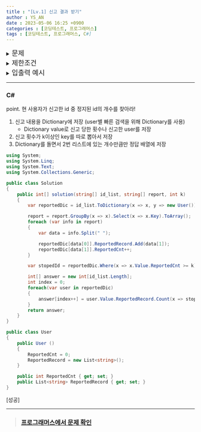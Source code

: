 ```yaml
---
title : "[Lv.1] 신고 결과 받기"
author : YS_AN
date : 2023-05-06 16:25 +0900
categories : [코딩테스트, 프로그래머스]
tags : [코딩테스트, 프로그래머스, C#]
---
```


<details>
  <summary><font size= "4">문제</font></summary>
    
  신입사원 무지는 게시판 불량 이용자를 신고하고 처리 결과를 메일로 발송하는 시스템을 개발하려 합니다. 무지가 개발하려는 시스템은 다음과 같습니다.<br>
  <ul>
        <li> 각 유저는 한 번에 한 명의 유저를 신고할 수 있습니다.</li>
        <li> 신고 횟수에 제한은 없습니다. → 서로 다른 유저를 계속해서 신고할 수 있습니다. </li>
        <li> 한 유저를 여러 번 신고할 수도 있지만, 동일한 유저에 대한 신고 횟수는 1회로 처리됩니다. </li>
        <li> k번 이상 신고된 유저는 게시판 이용이 정지되며, 해당 유저를 신고한 모든 유저에게 정지 사실을 메일로 발송합니다. </li>
        <li> 유저가 신고한 모든 내용을 취합하여 마지막에 한꺼번에 게시판 이용 정지를 시키면서 정지 메일을 발송합니다. </li>
    </ul>
    <br>
    다음은 전체 유저 목록이 ["muzi", "frodo", "apeach", "neo"]이고, k = 2(즉, 2번 이상 신고당하면 이용 정지)인 경우의 예시입니다. 
     <table>
        <th>유저 ID</th>
	    <th>유저가 신고한 ID</th>
        <th>설명</th>
        <tr>
            <td>"muzi"</td>
            <td>"frodo"</td>
            <td>"muzi"가 "frodo"를 신고했습니다.</td>
        </tr>    
        <tr>
            <td>"apeach"</td>
            <td>"frodo"</td>
            <td>"apeach"가 "frodo"를 신고했습니다.</td>
        </tr> 
        <tr>
            <td>"frodo"</td>
            <td>"neo"</td>
            <td>"frodo"가 "neo"를 신고했습니다.</td>
        </tr>  
        <tr>
            <td>"muzi"</td>
            <td>"neo"</td>
            <td>"muzi"가 "neo"를 신고했습니다.</td>
        </tr>  
        <tr>
            <td>"apeach"</td>
            <td>"muzi"</td>
            <td>"apeach"가 "muzi"를 신고했습니다.</td>
        </tr>   
    </table>
    <br>
    각 유저별로 신고당한 횟수는 다음과 같습니다. 
    <table>
        <th>유저 ID</th>
        <th>신고당한 횟수</th>
        <tr>
            <td>"muzi"</td>
            <td>1</td>
        </tr>   
        <tr>
            <td>"frodo"</td>
            <td>2</td>
        </tr>   
        <tr>
            <td>"apeach"</td>
            <td>0</td>
        </tr>   
        <tr>
            <td>"neo"</td>
            <td>2</td>
        </tr>   
    </table>
    <br>
    위 예시에서는 2번 이상 신고당한 "frodo"와 "neo"의 게시판 이용이 정지됩니다. 이때, 각 유저별로 신고한 아이디와 정지된 아이디를 정리하면 다음과 같습니다.
    <table>
        <th>유저 ID</th>
	      <th>유저가 신고한 ID</th>
        <th>정지된 ID</th>
        <tr>
            <td>"muzi"</td>
            <td>["frodo", "neo"]</td>
            <td>["frodo", "neo"]</td>
        </tr>   
        <tr>
            <td>"frodo"</td>
            <td>["neo"]</td>
            <td>["neo"]</td>
        </tr> 
        <tr>
            <td>"apeach"</td>
            <td>["muzi", "frodo"]</td>
            <td>["frodo"]</td>
        </tr> 
        <tr>
            <td>"neo"</td>
            <td>없음</td>
            <td>없음</td>
        </tr> 
    </table>
    따라서 "muzi"는 처리 결과 메일을 2회, "frodo"와 "apeach"는 각각 처리 결과 메일을 1회 받게 됩니다. <br><br>
    이용자의 ID가 담긴 문자열 배열 id_list, 각 이용자가 신고한 이용자의 ID 정보가 담긴 문자열 배열 report, 정지 기준이 되는 신고 횟수 k가 매개변수로 주어질 때, 각 유저별로 처리 결과 메일을 받은 횟수를 배열에 담아 return 하도록 solution 함수를 완성해주세요 <br><br>

</details>
    
<details> 
    <summary><font size= "4">제한조건</font></summary>

    * 2 ≤ id_list의 길이 ≤ 1,000 <br>
    <ul>
      <li> 1 ≤ id_list의 원소 길이 ≤ 10 </li>
      <li> id_list의 원소는 이용자의 id를 나타내는 문자열이며 알파벳 소문자로만 이루어져 있습니다. </li>
      <li> id_list에는 같은 아이디가 중복해서 들어있지 않습니다. </li>
    </ul>
  
    * 1 ≤ report의 길이 ≤ 200,000
    <ul>
        <li> 3 ≤ report의 원소 길이 ≤ 21 </li>
        <li> report의 원소는 "이용자id 신고한id"형태의 문자열입니다. </li>
        <li> 예를 들어 "muzi frodo"의 경우 "muzi"가 "frodo"를 신고했다는 의미입니다. </li>
        <li> id는 알파벳 소문자로만 이루어져 있습니다. </li>
        <li> 이용자id와 신고한id는 공백(스페이스)하나로 구분되어 있습니다. </li>
        <li> 자기 자신을 신고하는 경우는 없습니다. </li>
    </ul>
    
    * 1 ≤ k ≤ 200, k는 자연수입니다. <br>
  
    * return 하는 배열은 id_list에 담긴 id 순서대로 각 유저가 받은 결과 메일 수를 담으면 됩니다. <br>
    <br>

</details>

<details>
  <summary><font size= "4">입출력 예시</font></summary>

    <table>
        <th>id_list</th>
	      <th>report</th>
        <th>k</th>
        <th>result</th>
        <tr>
            <td>["muzi", "frodo", "apeach", "neo"]</td>
            <td>["muzi frodo","apeach frodo","frodo neo","muzi neo","apeach muzi"]</td>
            <td>2</td>
            <td>[2,1,1,0]</td>
        </tr>    
         <tr>
            <td>["con", "ryan"]</td>
            <td>["ryan con", "ryan con", "ryan con", "ryan con"]</td>
            <td>3</td>
            <td>[0,0]</td>
        </tr>    
    </table>

</details>

---
### C#

point. 현 사용자가 신고한 id 중 정지된 id의 개수를 찾아라!

1. 신고 내용을 Dictionary에 저장 (user별 빠른 검색을 위해 Dictionary를 사용)
    - Dictionary value로 신고 당한 횟수나 신고한 user를 저장
2. 신고 횟수가 k이상인 key를 따로 뽑아서 저장
3. Dictionary를 돌면서 2번 리스트에 있는 개수만큼만 정답 배열에 저장

```csharp
using System;
using System.Linq;
using System.Text;
using System.Collections.Generic;

public class Solution
{
	public int[] solution(string[] id_list, string[] report, int k)
	{
		var reportedDic = id_list.ToDictionary(x => x, y => new User());

		report = report.GroupBy(x => x).Select(x => x.Key).ToArray();
		foreach (var info in report)
		{
			var data = info.Split(" ");

			reportedDic[data[0]].ReportedRecord.Add(data[1]);
			reportedDic[data[1]].ReportedCnt++;
		}

		var stopedId = reportedDic.Where(x => x.Value.ReportedCnt >= k).Select(x => x.Key).ToList();

		int[] answer = new int[id_list.Length];
		int index = 0;
		foreach(var user in reportedDic)
		{
			answer[index++] = user.Value.ReportedRecord.Count(x => stopedId.Contains(x));
		}
		return answer;
	}
}

public class User
{
	public User ()
	{
		ReportedCnt = 0;
		ReportedRecord = new List<string>();
	}

	public int ReportedCnt { get; set; }
	public List<string> ReportedRecord { get; set; }
}
```

[성공]

---
> ### [프로그래머스에서 문제 확인](https://school.programmers.co.kr/learn/courses/30/lessons/92334)
